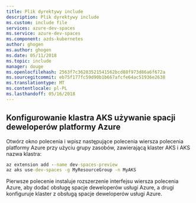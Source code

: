 ```yaml
---
title: Plik dyrektywy include
description: Plik dyrektywy include
ms.custom: include file
services: azure-dev-spaces
ms.service: azure-dev-spaces
ms.component: azds-kubernetes
author: ghogen
ms.author: ghogen
ms.date: 05/11/2018
ms.topic: include
manager: douge
ms.openlocfilehash: 2563f7c36283521541562bcd88f973d86a6f672a
ms.sourcegitcommit: eb75f177fc59d90b1b667afcfe64ac51936e2638
ms.translationtype: MT
ms.contentlocale: pl-PL
ms.lasthandoff: 05/16/2018
---
```

## <a name="configure-your-aks-cluster-to-use-azure-dev-spaces"></a>Konfigurowanie klastra AKS używanie spacji deweloperów platformy Azure

Otwórz okno polecenia i wpisz następujące polecenia wiersza polecenia platformy Azure przy użyciu grupy zasobów, zawierającą klaster AKS i AKS nazwa klastra:

   ```cmd
   az extension add --name dev-spaces-preview 
   az aks use-dev-spaces -g MyResourceGroup -n MyAKS
   ```
Pierwsze polecenie instaluje rozszerzenie interfejsu wiersza polecenia Azure, aby dodać obsługę spacje deweloperów usługi Azure, a drugi konfiguruje klaster z obsługą spacje deweloperów usługi Azure.
